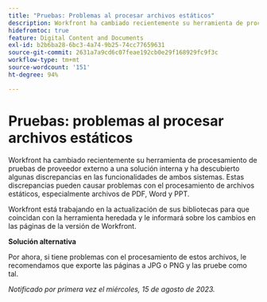 ```yaml
---
title: "Pruebas: Problemas al procesar archivos estáticos"
description: Workfront ha cambiado recientemente su herramienta de procesamiento de pruebas de proveedor externo a una solución interna y ha descubierto algunas discrepancias en las funcionalidades de ambos sistemas. Estas discrepancias pueden causar problemas con el procesamiento de archivos estáticos, especialmente archivos de PDF, Word y PPT. Hay una solución disponible.
hidefromtoc: true
feature: Digital Content and Documents
exl-id: b2b6ba28-6bc3-4a74-9b25-74cc77659631
source-git-commit: 2631a7a9cd6c07feae192cb0e29f168929fc9f3c
workflow-type: tm+mt
source-wordcount: '151'
ht-degree: 94%

---
```


# Pruebas: problemas al procesar archivos estáticos

<!--WF and WFP TOCs-->

Workfront ha cambiado recientemente su herramienta de procesamiento de pruebas de proveedor externo a una solución interna y ha descubierto algunas discrepancias en las funcionalidades de ambos sistemas. Estas discrepancias pueden causar problemas con el procesamiento de archivos estáticos, especialmente archivos de PDF, Word y PPT.

Workfront está trabajando en la actualización de sus bibliotecas para que coincidan con la herramienta heredada y le informará sobre los cambios en las páginas de la versión de Workfront.

**Solución alternativa**

Por ahora, si tiene problemas con el procesamiento de estos archivos, le recomendamos que exporte las páginas a JPG o PNG y las pruebe como tal.

_Notificado por primera vez el miércoles, 15 de agosto de 2023._
